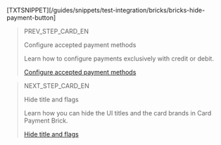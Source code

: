[TXTSNIPPET][/guides/snippets/test-integration/bricks/bricks-hide-payment-button]

> PREV_STEP_CARD_EN
>
> Configure accepted payment methods
>
> Learn how to configure payments exclusively with credit or debit.
>
> [Configure accepted payment methods](/developers/en/docs/checkout-bricks/card-payment-brick/additional-customization/configure-payment-methods)

> NEXT_STEP_CARD_EN
>
> Hide title and flags
>
> Learn how you can hide the UI titles and the card brands in Card Payment Brick.
>
> [Hide title and flags](/developers/en/docs/checkout-bricks/card-payment-brick/additional-customization/hide-title-and-flags)

